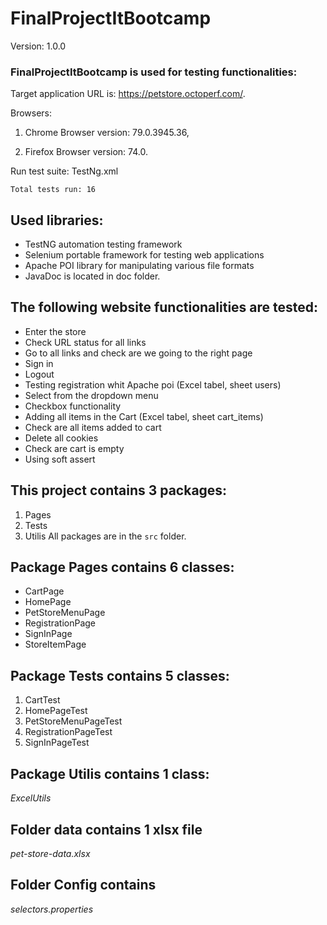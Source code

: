 # FinalProjectItBootcamp
Version: 1.0.0

### FinalProjectItBootcamp is used for testing functionalities:
Target application URL is: https://petstore.octoperf.com/.

Browsers: 

1. Chrome Browser version: 79.0.3945.36,

2. Firefox Browser version: 74.0.


Run test suite: TestNg.xml 

`Total tests run: 16`

## Used libraries:

* TestNG automation testing framework
* Selenium portable framework for testing web applications
* Apache POI library for manipulating various file formats
* JavaDoc is located in doc folder.

## The following website functionalities are tested:

* Enter the store
* Check URL status for all links
* Go to all links and check are we going to the right page
* Sign in 
* Logout
* Testing registration whit Apache poi (Excel tabel, sheet users)
* Select from the dropdown menu
* Checkbox functionality
* Adding all items in the Cart (Excel tabel, sheet cart_items)
* Check are all items added to cart
* Delete all cookies
* Check are cart is empty
* Using soft assert

## This project contains 3 packages:
1. Pages
2. Tests
3. Utilis
All packages are in the `src` folder.

## Package Pages contains 6 classes:
 * CartPage
 * HomePage
 * PetStoreMenuPage
 * RegistrationPage
 * SignInPage
 * StoreItemPage

## Package Tests contains 5 classes:
1. CartTest
2. HomePageTest
3. PetStoreMenuPageTest
4. RegistrationPageTest
5. SignInPageTest

## Package Utilis contains 1 class:
_ExcelUtils_

## Folder data contains 1 xlsx file
_pet-store-data.xlsx_

## Folder Config contains
_selectors.properties_
